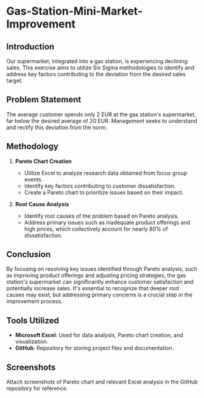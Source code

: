 # Gas-Station-Mini-Market-Improvement

## Introduction
Our supermarket, integrated into a gas station, is experiencing declining sales. This exercise aims to utilize Six Sigma methodologies to identify and address key factors contributing to the deviation from the desired sales target.

## Problem Statement
The average customer spends only 2 EUR at the gas station's supermarket, far below the desired average of 20 EUR. Management seeks to understand and rectify this deviation from the norm.

## Methodology
1. **Pareto Chart Creation**
   - Utilize Excel to analyze research data obtained from focus group events.
   - Identify key factors contributing to customer dissatisfaction.
   - Create a Pareto chart to prioritize issues based on their impact.

2. **Root Cause Analysis**
   - Identify root causes of the problem based on Pareto analysis.
   - Address primary issues such as inadequate product offerings and high prices, which collectively account for nearly 80% of dissatisfaction.

## Conclusion
By focusing on resolving key issues identified through Pareto analysis, such as improving product offerings and adjusting pricing strategies, the gas station's supermarket can significantly enhance customer satisfaction and potentially increase sales. It's essential to recognize that deeper root causes may exist, but addressing primary concerns is a crucial step in the improvement process.

## Tools Utilized
- **Microsoft Excel**: Used for data analysis, Pareto chart creation, and visualization.
- **GitHub**: Repository for storing project files and documentation.

## Screenshots
Attach screenshots of Pareto chart and relevant Excel analysis in the GitHub repository for reference.

